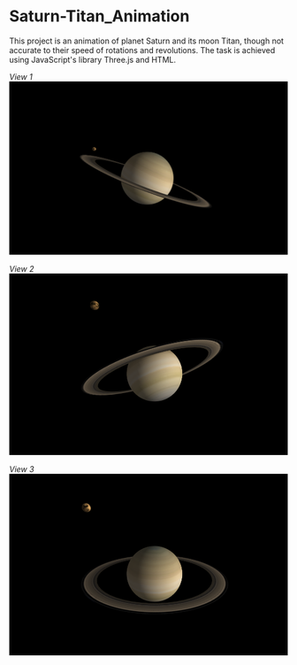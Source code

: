 # Saturn-Titan_Animation
This project is an animation of planet Saturn and its moon Titan, though not accurate to their speed of
rotations and revolutions. The task is achieved using JavaScript's library Three.js and HTML.

_View 1_
![](images/view1.png)

_View 2_
![](images/view2.png)

_View 3_
![](images/view3.png)
